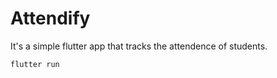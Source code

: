 # Attendify

It's a simple flutter app that tracks the attendence of students.

```sh
flutter run
```
